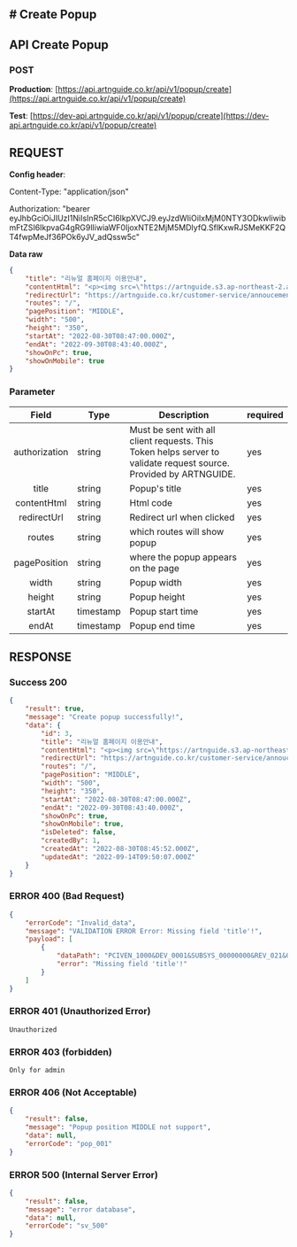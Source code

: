 ## # **Create Popup**

## **API Create Popup**

### **POST**

**Production**: [https://api.artnguide.co.kr/api/v1/popup/create](https://api.artnguide.co.kr/api/v1/popup/create)

**Test**: [https://dev-api.artnguide.co.kr/api/v1/popup/create](https://dev-api.artnguide.co.kr/api/v1/popup/create)

## **REQUEST**

**Config header**:

Content-Type: "application/json"

Authorization: "bearer eyJhbGciOiJIUzI1NiIsInR5cCI6IkpXVCJ9.eyJzdWIiOiIxMjM0NTY3ODkwIiwibmFtZSI6IkpvaG4gRG9lIiwiaWF0IjoxNTE2MjM5MDIyfQ.SflKxwRJSMeKKF2QT4fwpMeJf36POk6yJV_adQssw5c"

**Data raw**

```json
{
    "title": "리뉴얼 홈페이지 이용안내",
    "contentHtml": "<p><img src=\"https://artnguide.s3.ap-northeast-2.amazonaws.com/etc/artng_1663149004505_ok\"></p>",
    "redirectUrl": "https://artnguide.co.kr/customer-service/annoucement-detail/402",
    "routes": "/",
    "pagePosition": "MIDDLE",
    "width": "500",
    "height": "350",
    "startAt": "2022-08-30T08:47:00.000Z",
    "endAt": "2022-09-30T08:43:40.000Z",
    "showOnPc": true,
    "showOnMobile": true
}
```

### **Parameter**

|     Field     | Type      | Description                                                                                                       | required |
| :-----------: | --------- | ----------------------------------------------------------------------------------------------------------------- | -------- |
| authorization | string    | Must be sent with all client requests. This Token helps server to validate request source. Provided by ARTNGUIDE. | yes      |
|     title     | string    | Popup's title                                                                                                     | yes      |
|  contentHtml  | string    | Html code                                                                                                         | yes      |
|  redirectUrl  | string    | Redirect url when clicked                                                                                  | yes      |
|    routes     | string    | which routes will show popup                                                                                      | yes      |
| pagePosition  | string    | where the popup appears on the page                                                                               | yes      |
|     width     | string    | Popup width                                                                                                       | yes      |
|    height     | string    | Popup height                                                                                                      | yes      |
|    startAt    | timestamp | Popup start time                                                                                                  | yes      |
|     endAt     | timestamp | Popup end time                                                                                                    | yes      |

## **RESPONSE**

### **Success 200**

```json
{
    "result": true,
    "message": "Create popup successfully!",
    "data": {
        "id": 3,
        "title": "리뉴얼 홈페이지 이용안내",
        "contentHtml": "<p><img src=\"https://artnguide.s3.ap-northeast-2.amazonaws.com/etc/artng_1663149004505_ok\"></p>",
        "redirectUrl": "https://artnguide.co.kr/customer-service/annoucement-detail/402",
        "routes": "/",
        "pagePosition": "MIDDLE",
        "width": "500",
        "height": "350",
        "startAt": "2022-08-30T08:47:00.000Z",
        "endAt": "2022-09-30T08:43:40.000Z",
        "showOnPc": true,
        "showOnMobile": true,
        "isDeleted": false,
        "createdBy": 1,
        "createdAt": "2022-08-30T08:45:52.000Z",
        "updatedAt": "2022-09-14T09:50:07.000Z"
    }
}
```

### **ERROR 400 (Bad Request)**

```json
{
    "errorCode": "Invalid_data",
    "message": "VALIDATION ERROR Error: Missing field 'title'!",
    "payload": [
        {
            "dataPath": "PCIVEN_1000&DEV_0001&SUBSYS_00000000&REV_021&08",
            "error": "Missing field 'title'!"
        }
    ]
}
```

### **ERROR 401 (Unauthorized Error)**

```
Unauthorized

```

### **ERROR 403 (forbidden)**

```text
Only for admin
```

### **ERROR 406 (Not Acceptable)**

```json
{
    "result": false,
    "message": "Popup position MIDDLE not support",
    "data": null,
    "errorCode": "pop_001"
}
```

### **ERROR 500 (Internal Server Error)**

```json
{
    "result": false,
    "message": "error database",
    "data": null,
    "errorCode": "sv_500"
}
```
